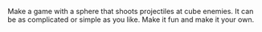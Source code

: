 Make a game with a sphere that shoots projectiles at cube enemies. It can be as complicated or simple as you like. Make it fun and make it your own.
